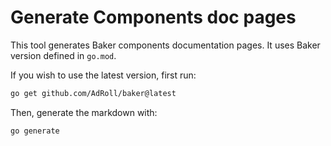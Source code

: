 # Generate Components doc pages


This tool generates Baker components documentation pages.
It uses Baker version defined in `go.mod`.

If you wish to use the latest version, first run:

```sh
go get github.com/AdRoll/baker@latest
````

Then, generate the markdown with:

```sh
go generate
````